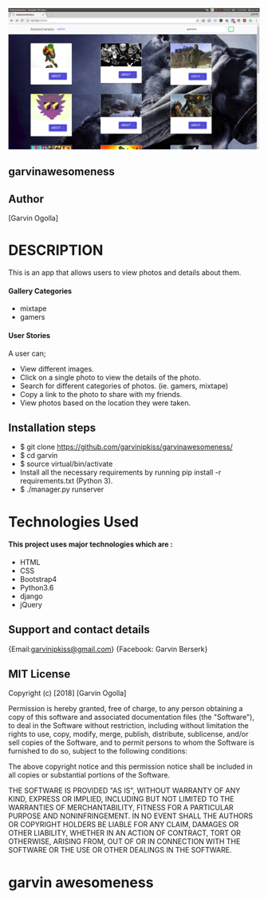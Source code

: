 ![garvinawesomeness](noma.png)

## garvinawesomeness

## Author

[Garvin Ogolla]

# DESCRIPTION

This is an app that allows users to view photos and details about them.

#### Gallery Categories
* mixtape
* gamers


#### User Stories

A user can;

* View different images.
* Click on a single photo to view the details of the photo.
* Search for different categories of photos. (ie. gamers, mixtape)
* Copy a link to the photo to share with my friends.
* View photos based on the location they were taken.


## Installation steps
* $ git clone https://github.com/garvinipkiss/garvinawesomeness/
* $ cd garvin
* $ source virtual/bin/activate
* Install all the necessary requirements by running pip install -r requirements.txt (Python 3).
* $ ./manager.py runserver


# Technologies Used

#### This project uses major technologies which are :
* HTML
* CSS
* Bootstrap4
* Python3.6
* django
* jQuery


## Support and contact details

{Email:garvinipkiss@gmail.com}
{Facebook: Garvin Berserk}

## MIT License
Copyright (c) [2018] [Garvin Ogolla]

Permission is hereby granted, free of charge, to any person obtaining a copy of this software and associated documentation files (the "Software"), to deal in the Software without restriction, including without limitation the rights to use, copy, modify, merge, publish, distribute, sublicense, and/or sell copies of the Software, and to permit persons to whom the Software is furnished to do so, subject to the following conditions:

The above copyright notice and this permission notice shall be included in all copies or substantial portions of the Software.

THE SOFTWARE IS PROVIDED "AS IS", WITHOUT WARRANTY OF ANY KIND, EXPRESS OR IMPLIED, INCLUDING BUT NOT LIMITED TO THE WARRANTIES OF MERCHANTABILITY, FITNESS FOR A PARTICULAR PURPOSE AND NONINFRINGEMENT. IN NO EVENT SHALL THE AUTHORS OR COPYRIGHT HOLDERS BE LIABLE FOR ANY CLAIM, DAMAGES OR OTHER LIABILITY, WHETHER IN AN ACTION OF CONTRACT, TORT OR OTHERWISE, ARISING FROM, OUT OF OR IN CONNECTION WITH THE SOFTWARE OR THE USE OR OTHER DEALINGS IN THE SOFTWARE.

# garvin awesomeness
